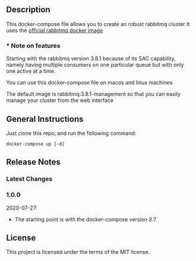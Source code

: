## Description

This docker-compose file allows you to create an robust rabbitmq cluster
It uses the [official rabbitmq docker image](https://hub.docker.com/_/rabbitmq?tab=description)


### * Note on features

Starting with the rabbitmq version 3.8.1 because of its SAC capability, namely having multiple consumers on one particular queue but with only one active at a time.

You can use this docker-compose file on macos and linux machines

The default image is rabbitmq:3.8.1-management so that you can easily manage your cluster from the web interface

## General Instructions

Just clone this repo, and run the following command:

```
docker-compose up [-d]
```



## Release Notes

### Latest Changes

### 1.0.0

2020-07-27:

* The starting point is with the docker-compose version 3.7

## License

This project is licensed under the terms of the MIT license.
